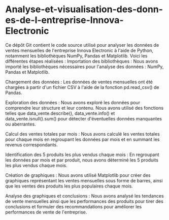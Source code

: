 # Analyse-et-visualisation-des-donn-es-de-l-entreprise-Innova-Electronic
Ce dépôt Git contient le code source utilisé pour analyser les données de ventes mensuelles de l'entreprise Innova Electronic à l'aide de Python, notamment les bibliothèques NumPy, Pandas et Matplotlib. Voici les différentes étapes réalisées :
Importation des bibliothèques :
	Nous avons importé les bibliothèques nécessaires pour l'analyse des données : NumPy, Pandas et Matplotlib.

Chargement des données :
        Les données de ventes mensuelles ont été chargées à partir d'un fichier CSV à l'aide de la fonction pd.read_csv() de Pandas.

Exploration des données :
        Nous avons exploré les données pour comprendre leur structure et leur contenu. Nous avons utilisé des fonctions telles que data_vente.describe(), data_vente.info() et data_vente.isnull().sum() pour détecter d'éventuelles données manquantes ou aberrantes.

Calcul des ventes totales par mois :
        Nous avons calculé les ventes totales pour chaque mois en regroupant les données par mois et en summant les revenus correspondants.

Identification des 5 produits les plus vendus chaque mois :
        En regroupant les données par mois et par produit, nous avons déterminé les 5 produits les plus vendus chaque mois.

Création de graphiques :
        Nous avons utilisé Matplotlib pour créer des graphiques représentant les ventes mensuelles sous forme de barres, ainsi que les ventes des produits les plus populaires chaque mois.

Analyse des graphiques et conclusions :
        Nous avons analysé les tendances de vente mensuelles ainsi que les performances des produits pour tirer des conclusions et formuler des recommandations pour améliorer les performances de vente de l'entreprise.
